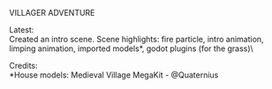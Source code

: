 VILLAGER ADVENTURE

Latest:\
Created an intro scene. Scene highlights: fire particle, intro animation, limping animation, imported models*, godot plugins (for the grass)\

Credits:\
*House models: Medieval Village MegaKit - @Quaternius
